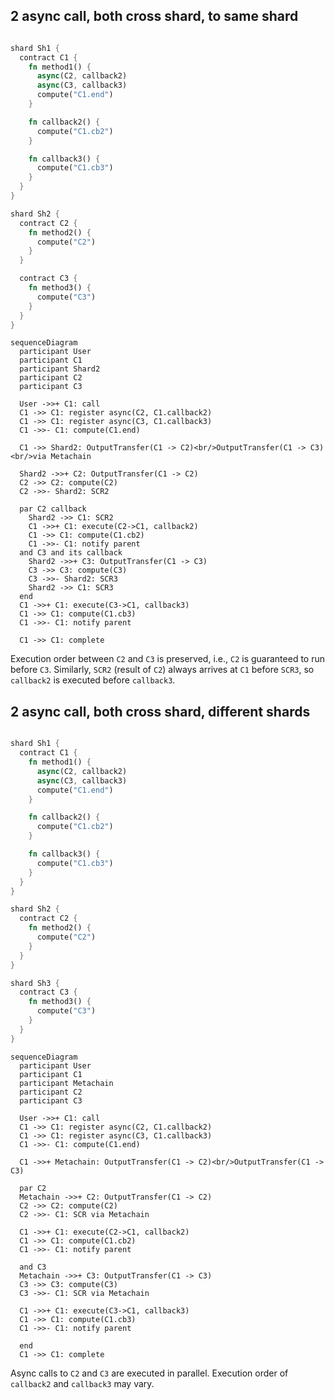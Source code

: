 ## 2 async call, both cross shard, to same shard

```rust

shard Sh1 {
  contract C1 {
    fn method1() {
      async(C2, callback2)
      async(C3, callback3)
      compute("C1.end")
    }

    fn callback2() {
      compute("C1.cb2")
    }

    fn callback3() {
      compute("C1.cb3")
    }
  }
}

shard Sh2 {
  contract C2 {
    fn method2() {
      compute("C2")
    }
  }

  contract C3 {
    fn method3() {
      compute("C3")
    }
  }
}

```


```mermaid
sequenceDiagram
  participant User
  participant C1
  participant Shard2
  participant C2
  participant C3
  
  User ->>+ C1: call
  C1 ->> C1: register async(C2, C1.callback2)
  C1 ->> C1: register async(C3, C1.callback3)
  C1 ->>- C1: compute(C1.end)
  
  C1 ->> Shard2: OutputTransfer(C1 -> C2)<br/>OutputTransfer(C1 -> C3)<br/>via Metachain

  Shard2 ->>+ C2: OutputTransfer(C1 -> C2) 
  C2 ->> C2: compute(C2)
  C2 ->>- Shard2: SCR2

  par C2 callback
    Shard2 ->> C1: SCR2
    C1 ->>+ C1: execute(C2->C1, callback2)
    C1 ->> C1: compute(C1.cb2)
    C1 ->>- C1: notify parent
  and C3 and its callback
    Shard2 ->>+ C3: OutputTransfer(C1 -> C3) 
    C3 ->> C3: compute(C3)
    C3 ->>- Shard2: SCR3
    Shard2 ->> C1: SCR3
  end
  C1 ->>+ C1: execute(C3->C1, callback3)
  C1 ->> C1: compute(C1.cb3)
  C1 ->>- C1: notify parent

  C1 ->> C1: complete
```

Execution order between `C2` and `C3` is preserved, i.e., `C2` is guaranteed to run before `C3`. Similarly, `SCR2` (result of `C2`) always arrives at `C1` before `SCR3`, so `callback2` is executed before `callback3`.

## 2 async call, both cross shard, different shards

```rust

shard Sh1 {
  contract C1 {
    fn method1() {
      async(C2, callback2)
      async(C3, callback3)
      compute("C1.end")
    }

    fn callback2() {
      compute("C1.cb2")
    }

    fn callback3() {
      compute("C1.cb3")
    }
  }
}

shard Sh2 {
  contract C2 {
    fn method2() {
      compute("C2")
    }
  }
}

shard Sh3 {
  contract C3 {
    fn method3() {
      compute("C3")
    }
  }
}

```


```mermaid
sequenceDiagram
  participant User
  participant C1
  participant Metachain
  participant C2
  participant C3
  
  User ->>+ C1: call
  C1 ->> C1: register async(C2, C1.callback2)
  C1 ->> C1: register async(C3, C1.callback3)
  C1 ->>- C1: compute(C1.end)
  
  C1 ->>+ Metachain: OutputTransfer(C1 -> C2)<br/>OutputTransfer(C1 -> C3)

  par C2
  Metachain ->>+ C2: OutputTransfer(C1 -> C2) 
  C2 ->> C2: compute(C2)
  C2 ->>- C1: SCR via Metachain

  C1 ->>+ C1: execute(C2->C1, callback2)
  C1 ->> C1: compute(C1.cb2)
  C1 ->>- C1: notify parent

  and C3
  Metachain ->>+ C3: OutputTransfer(C1 -> C3) 
  C3 ->> C3: compute(C3)
  C3 ->>- C1: SCR via Metachain

  C1 ->>+ C1: execute(C3->C1, callback3)
  C1 ->> C1: compute(C1.cb3)
  C1 ->>- C1: notify parent

  end
  C1 ->> C1: complete
```

Async calls to `C2` and `C3` are executed in parallel. Execution order of `callback2` and `callback3` may vary.
